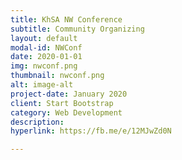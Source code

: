 ```yaml
---
title: KhSA NW Conference
subtitle: Community Organizing
layout: default
modal-id: NWConf
date: 2020-01-01
img: nwconf.png
thumbnail: nwconf.png
alt: image-alt
project-date: January 2020
client: Start Bootstrap
category: Web Development
description:
hyperlink: https://fb.me/e/12MJwZd0N

---
```

